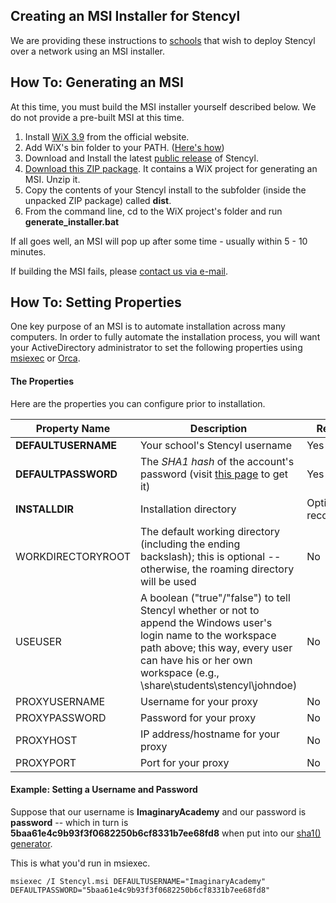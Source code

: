 ## Creating an MSI Installer for Stencyl

We are providing these instructions to [schools](http://www.stencyl.com/education/pricing/) that wish to deploy Stencyl over a network using an MSI installer.


## How To: Generating an MSI

At this time, you must build the MSI installer yourself described below. We do not provide a pre-built MSI at this time.

1. Install [WiX 3.9](https://wix.codeplex.com/releases/view/136891) from the official website.
2. Add WiX's bin folder to your PATH. ([Here's how](https://msdn.microsoft.com/en-us/library/gg513936.aspx))
3. Download and Install the latest [public release](http://www.stencyl.com/download/) of Stencyl. 
4. [Download this ZIP package](http://static.stencyl.com/edukit/Stencyl-MSI-Generator-3.zip). It contains a WiX project for generating an MSI. Unzip it.
5. Copy the contents of your Stencyl install to the subfolder (inside the unpacked ZIP package) called **dist**.
6. From the command line, cd to the WiX project's folder and run **generate_installer.bat**

If all goes well, an MSI will pop up after some time - usually within 5 - 10 minutes.

If building the MSI fails, please [contact us via e-mail](http://www.stencyl.com/about/contact/).


## How To: Setting Properties

One key purpose of an MSI is to automate installation across many computers. In order to fully automate the installation process, you will want your ActiveDirectory administrator to set the following properties using [msiexec](http://stackoverflow.com/questions/458857/how-to-make-better-use-of-msi-files) or [Orca](http://support.microsoft.com/kb/255905).

#### The Properties

Here are the properties you can configure prior to installation. 

Property Name | Description | Required?
--- | --- | ---
**DEFAULTUSERNAME** | Your school's Stencyl username | Yes
**DEFAULTPASSWORD** | The *SHA1 hash* of the account's password (visit [this page](http://www.stencyl.com/users/hashForm) to get it) | Yes
**INSTALLDIR** | Installation directory | Optional but recommended
WORKDIRECTORYROOT | The default working directory (including the ending backslash); this is optional -- otherwise, the roaming directory will be used | No
USEUSER | A boolean ("true"/"false") to tell Stencyl whether or not to append the Windows user's login name to the workspace path above; this way, every user can have his or her own workspace (e.g., \\share\students\stencyl\johndoe) | No
PROXYUSERNAME | Username for your proxy | No
PROXYPASSWORD | Password for your proxy | No
PROXYHOST | IP address/hostname for your proxy | No
PROXYPORT | Port for your proxy | No

#### Example: Setting a Username and Password

Suppose that our username is **ImaginaryAcademy** and our password is **password** -- which in turn is **5baa61e4c9b93f3f0682250b6cf8331b7ee68fd8** when put into our [sha1() generator](http://www.stencyl.com/users/hashForm).

This is what you'd run in msiexec.

```
msiexec /I Stencyl.msi DEFAULTUSERNAME="ImaginaryAcademy" DEFAULTPASSWORD="5baa61e4c9b93f3f0682250b6cf8331b7ee68fd8"
```
